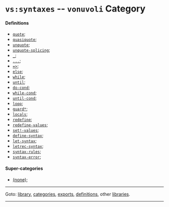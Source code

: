 

<a id='category__vonuvoli__vs_3a_syntaxes'></a>

# `vs:syntaxes` -- `vonuvoli` Category


<a id='category__vonuvoli__vs_3a_syntaxes__definitions'></a>

#### Definitions

 * [`quote`](../../vonuvoli/definitions/quote.md#definition__vonuvoli__quote);
 * [`quasiquote`](../../vonuvoli/definitions/quasiquote.md#definition__vonuvoli__quasiquote);
 * [`unquote`](../../vonuvoli/definitions/unquote.md#definition__vonuvoli__unquote);
 * [`unquote-splicing`](../../vonuvoli/definitions/unquote-splicing.md#definition__vonuvoli__unquote-splicing);
 * [`_`](../../vonuvoli/definitions/ZZZZ__5f.md#definition__vonuvoli__ZZZZ__5f);
 * [`...`](../../vonuvoli/definitions/ZZZZ__2e_2e_2e.md#definition__vonuvoli__ZZZZ__2e_2e_2e);
 * [`=>`](../../vonuvoli/definitions/ZZZZ__3d_3e.md#definition__vonuvoli__ZZZZ__3d_3e);
 * [`else`](../../vonuvoli/definitions/else.md#definition__vonuvoli__else);
 * [`while`](../../vonuvoli/definitions/while.md#definition__vonuvoli__while);
 * [`until`](../../vonuvoli/definitions/until.md#definition__vonuvoli__until);
 * [`do-cond`](../../vonuvoli/definitions/do-cond.md#definition__vonuvoli__do-cond);
 * [`while-cond`](../../vonuvoli/definitions/while-cond.md#definition__vonuvoli__while-cond);
 * [`until-cond`](../../vonuvoli/definitions/until-cond.md#definition__vonuvoli__until-cond);
 * [`loop`](../../vonuvoli/definitions/loop.md#definition__vonuvoli__loop);
 * [`guard*`](../../vonuvoli/definitions/guard_2a.md#definition__vonuvoli__guard_2a);
 * [`locals`](../../vonuvoli/definitions/locals.md#definition__vonuvoli__locals);
 * [`redefine`](../../vonuvoli/definitions/redefine.md#definition__vonuvoli__redefine);
 * [`redefine-values`](../../vonuvoli/definitions/redefine-values.md#definition__vonuvoli__redefine-values);
 * [`set!-values`](../../vonuvoli/definitions/set_21_-values.md#definition__vonuvoli__set_21_-values);
 * [`define-syntax`](../../vonuvoli/definitions/define-syntax.md#definition__vonuvoli__define-syntax);
 * [`let-syntax`](../../vonuvoli/definitions/let-syntax.md#definition__vonuvoli__let-syntax);
 * [`letrec-syntax`](../../vonuvoli/definitions/letrec-syntax.md#definition__vonuvoli__letrec-syntax);
 * [`syntax-rules`](../../vonuvoli/definitions/syntax-rules.md#definition__vonuvoli__syntax-rules);
 * [`syntax-error`](../../vonuvoli/definitions/syntax-error.md#definition__vonuvoli__syntax-error);


<a id='category__vonuvoli__vs_3a_syntaxes__super-categories'></a>

#### Super-categories

 * [(none)](../../vonuvoli/categories/_index.md#toc__vonuvoli__categories);

----

Goto: [library](../../vonuvoli/_index.md#library__vonuvoli), [categories](../../vonuvoli/categories/_index.md#toc__vonuvoli__categories), [exports](../../vonuvoli/exports/_index.md#toc__vonuvoli__exports), [definitions](../../vonuvoli/definitions/_index.md#toc__vonuvoli__definitions), other [libraries](../../_libraries.md#toc__libraries).

----

